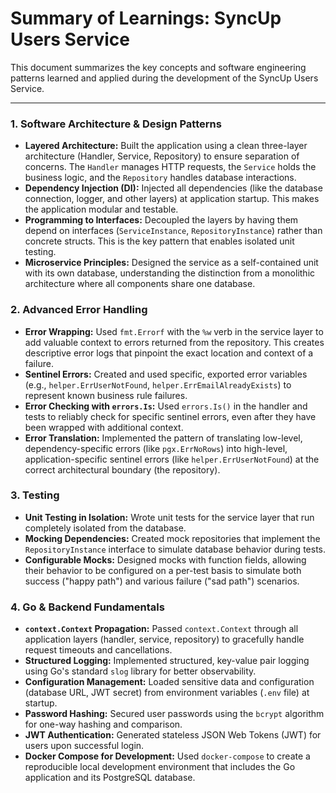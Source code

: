# Summary of Learnings: SyncUp Users Service

This document summarizes the key concepts and software engineering patterns learned and applied during the development of the SyncUp Users Service.

---

### 1. Software Architecture & Design Patterns

* **Layered Architecture:** Built the application using a clean three-layer architecture (Handler, Service, Repository) to ensure separation of concerns. The `Handler` manages HTTP requests, the `Service` holds the business logic, and the `Repository` handles database interactions.
* **Dependency Injection (DI):** Injected all dependencies (like the database connection, logger, and other layers) at application startup. This makes the application modular and testable.
* **Programming to Interfaces:** Decoupled the layers by having them depend on interfaces (`ServiceInstance`, `RepositoryInstance`) rather than concrete structs. This is the key pattern that enables isolated unit testing.
* **Microservice Principles:** Designed the service as a self-contained unit with its own database, understanding the distinction from a monolithic architecture where all components share one database.

### 2. Advanced Error Handling

* **Error Wrapping:** Used `fmt.Errorf` with the `%w` verb in the service layer to add valuable context to errors returned from the repository. This creates descriptive error logs that pinpoint the exact location and context of a failure.
* **Sentinel Errors:** Created and used specific, exported error variables (e.g., `helper.ErrUserNotFound`, `helper.ErrEmailAlreadyExists`) to represent known business rule failures.
* **Error Checking with `errors.Is`:** Used `errors.Is()` in the handler and tests to reliably check for specific sentinel errors, even after they have been wrapped with additional context.
* **Error Translation:** Implemented the pattern of translating low-level, dependency-specific errors (like `pgx.ErrNoRows`) into high-level, application-specific sentinel errors (like `helper.ErrUserNotFound`) at the correct architectural boundary (the repository).

### 3. Testing

* **Unit Testing in Isolation:** Wrote unit tests for the service layer that run completely isolated from the database.
* **Mocking Dependencies:** Created mock repositories that implement the `RepositoryInstance` interface to simulate database behavior during tests.
* **Configurable Mocks:** Designed mocks with function fields, allowing their behavior to be configured on a per-test basis to simulate both success ("happy path") and various failure ("sad path") scenarios.

### 4. Go & Backend Fundamentals

* **`context.Context` Propagation:** Passed `context.Context` through all application layers (handler, service, repository) to gracefully handle request timeouts and cancellations.
* **Structured Logging:** Implemented structured, key-value pair logging using Go's standard `slog` library for better observability.
* **Configuration Management:** Loaded sensitive data and configuration (database URL, JWT secret) from environment variables (`.env` file) at startup.
* **Password Hashing:** Secured user passwords using the `bcrypt` algorithm for one-way hashing and comparison.
* **JWT Authentication:** Generated stateless JSON Web Tokens (JWT) for users upon successful login.
* **Docker Compose for Development:** Used `docker-compose` to create a reproducible local development environment that includes the Go application and its PostgreSQL database.